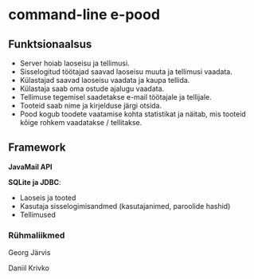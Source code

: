 #  command-line e-pood

## Funktsionaalsus
-   Server hoiab laoseisu ja tellimusi.
-   Sisselogitud töötajad saavad laoseisu muuta ja tellimusi vaadata.
-   Külastajad saavad laoseisu vaadata ja kaupa tellida.
-   Külastaja saab oma ostude ajalugu vaadata.
-   Tellimuse tegemisel saadetakse e-mail töötajale ja tellijale.
-   Tooteid saab nime ja kirjelduse järgi otsida.
-   Pood kogub toodete vaatamise kohta statistikat ja näitab, mis tooteid kõige rohkem vaadatakse / tellitakse.

## Framework
**JavaMail API**

**SQLite ja JDBC**:   
- Laoseis ja tooted
- Kasutaja sisselogimisandmed (kasutajanimed, paroolide hashid)  
- Tellimused

### Rühmaliikmed
Georg Järvis

Daniil Krivko
